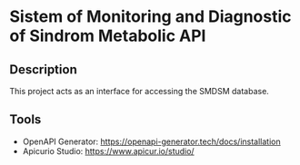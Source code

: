 # Sistem of Monitoring and Diagnostic of Sindrom Metabolic API

## Description
This project acts as an interface for accessing the SMDSM database.

## Tools
- OpenAPI Generator: https://openapi-generator.tech/docs/installation
- Apicurio Studio: https://www.apicur.io/studio/

